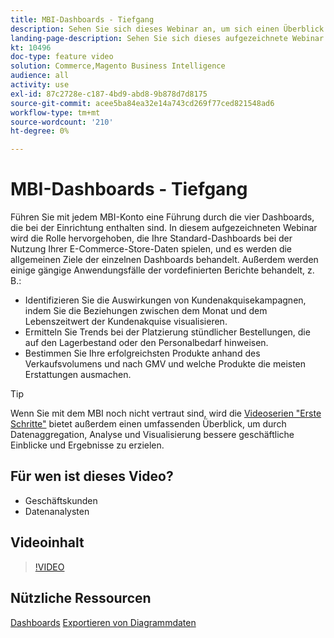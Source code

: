 ```yaml
---
title: MBI-Dashboards - Tiefgang
description: Sehen Sie sich dieses Webinar an, um sich einen Überblick über die vier Dashboards zu verschaffen, die bei der Einrichtung jedes MBI-Kontos zur Verfügung stehen.
landing-page-description: Sehen Sie sich dieses aufgezeichnete Webinar für eine Führung durch die vier Dashboards an, die bei der Einrichtung mit jedem MBI-Konto enthalten sind.
kt: 10496
doc-type: feature video
solution: Commerce,Magento Business Intelligence
audience: all
activity: use
exl-id: 87c2728e-c187-4bd9-abd8-9b878d7d8175
source-git-commit: acee5ba84ea32e14a743cd269f77ced821548ad6
workflow-type: tm+mt
source-wordcount: '210'
ht-degree: 0%

---
```


# MBI-Dashboards - Tiefgang

Führen Sie mit jedem MBI-Konto eine Führung durch die vier Dashboards, die bei der Einrichtung enthalten sind. In diesem aufgezeichneten Webinar wird die Rolle hervorgehoben, die Ihre Standard-Dashboards bei der Nutzung Ihrer E-Commerce-Store-Daten spielen, und es werden die allgemeinen Ziele der einzelnen Dashboards behandelt. Außerdem werden einige gängige Anwendungsfälle der vordefinierten Berichte behandelt, z. B.:

- Identifizieren Sie die Auswirkungen von Kundenakquisekampagnen, indem Sie die Beziehungen zwischen dem Monat und dem Lebenszeitwert der Kundenakquise visualisieren.
- Ermitteln Sie Trends bei der Platzierung stündlicher Bestellungen, die auf den Lagerbestand oder den Personalbedarf hinweisen.
- Bestimmen Sie Ihre erfolgreichsten Produkte anhand des Verkaufsvolumens und nach GMV und welche Produkte die meisten Erstattungen ausmachen.

>[!TIP]
>
>Wenn Sie mit dem MBI noch nicht vertraut sind, wird die [Videoserien &quot;Erste Schritte&quot;](./../1-overview.md) bietet außerdem einen umfassenden Überblick, um durch Datenaggregation, Analyse und Visualisierung bessere geschäftliche Einblicke und Ergebnisse zu erzielen.

## Für wen ist dieses Video?

- Geschäftskunden
- Datenanalysten

## Videoinhalt

>[!VIDEO](https://video.tv.adobe.com/v/343498?quality=12&learn=on)

## Nützliche Ressourcen

[Dashboards](https://docs.magento.com/mbi/data-user/dashboards/ess-dashboards.html)
[Exportieren von Diagrammdaten](https://docs.magento.com/mbi/data-user/export-data/exp-chart-dash.html)
